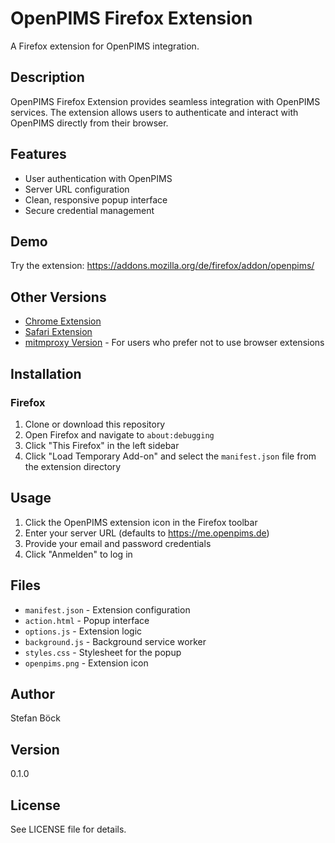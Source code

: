 # OpenPIMS Firefox Extension

A Firefox extension for OpenPIMS integration.

## Description

OpenPIMS Firefox Extension provides seamless integration with OpenPIMS services. The extension allows users to authenticate and interact with OpenPIMS directly from their browser.

## Features

- User authentication with OpenPIMS
- Server URL configuration
- Clean, responsive popup interface
- Secure credential management

## Demo

Try the extension: https://addons.mozilla.org/de/firefox/addon/openpims/

## Other Versions

- [Chrome Extension](https://github.com/openpims/chrome)
- [Safari Extension](https://github.com/openpims/safari)
- [mitmproxy Version](https://github.com/openpims/mitmproxy) - For users who prefer not to use browser extensions

## Installation

### Firefox
1. Clone or download this repository
2. Open Firefox and navigate to `about:debugging`
3. Click "This Firefox" in the left sidebar
4. Click "Load Temporary Add-on" and select the `manifest.json` file from the extension directory

## Usage

1. Click the OpenPIMS extension icon in the Firefox toolbar
2. Enter your server URL (defaults to https://me.openpims.de)
3. Provide your email and password credentials
4. Click "Anmelden" to log in

## Files

- `manifest.json` - Extension configuration
- `action.html` - Popup interface
- `options.js` - Extension logic
- `background.js` - Background service worker
- `styles.css` - Stylesheet for the popup
- `openpims.png` - Extension icon

## Author

Stefan Böck

## Version

0.1.0

## License

See LICENSE file for details.
